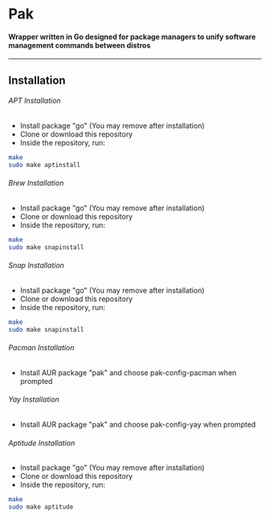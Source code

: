 # Pak
#### Wrapper written in Go designed for package managers to unify software management commands between distros

---

## Installation
###### APT Installation
- Install package "go" (You may remove after installation)
- Clone or download this repository
- Inside the repository, run:
```bash
make
sudo make aptinstall
```
###### Brew Installation

- Install package "go" (You may remove after installation)
- Clone or download this repository
- Inside the repository, run:
```bash
make
sudo make snapinstall
```

###### Snap Installation

- Install package "go" (You may remove after installation)
- Clone or download this repository
- Inside the repository, run:
```bash
make
sudo make snapinstall
```

###### Pacman Installation

- Install AUR package "pak" and choose pak-config-pacman when prompted

###### Yay Installation

- Install AUR package "pak" and choose pak-config-yay when prompted

###### Aptitude Installation

- Install package "go" (You may remove after installation)
- Clone or download this repository
- Inside the repository, run:
```bash
make
sudo make aptitude
```
